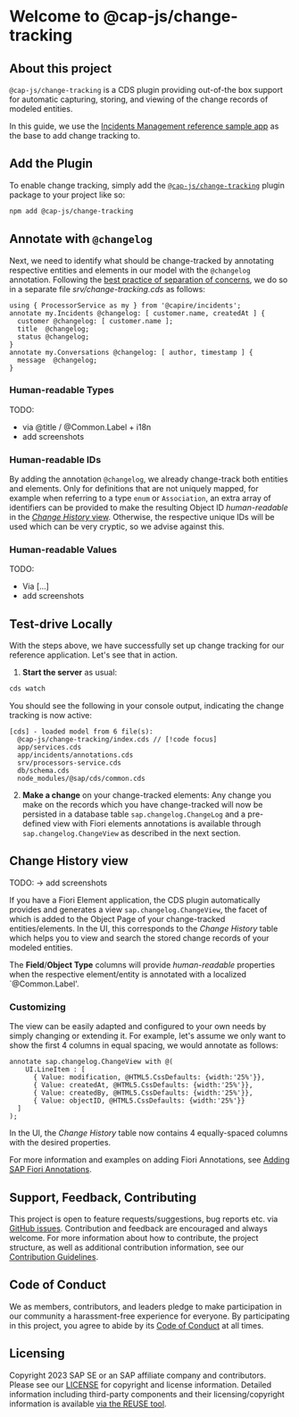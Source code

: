 # Welcome to @cap-js/change-tracking

## About this project

`@cap-js/change-tracking` is a CDS plugin providing out-of-the box support for automatic capturing, storing, and viewing of the change records of modeled entities.

In this guide, we use the [Incidents Management reference sample app](https://github.com/cap-js/incidents-app) as the base to add change tracking to.

## Add the Plugin

To enable change tracking, simply add the [`@cap-js/change-tracking`](https://www.npmjs.com/package/@cap-js/change-tracking) plugin package to your project like so:

```sh
npm add @cap-js/change-tracking
```

## Annotate with `@changelog`

Next, we need to identify what should be change-tracked by annotating respective entities and elements in our model with the `@changelog` annotation. Following the [best practice of separation of concerns](../domain-modeling#separation-of-concerns), we do so in a separate file _srv/change-tracking.cds_ as follows:

```cds
using { ProcessorService as my } from '@capire/incidents';
annotate my.Incidents @changelog: [ customer.name, createdAt ] {
  customer @changelog: [ customer.name ];
  title  @changelog;
  status @changelog;
}
annotate my.Conversations @changelog: [ author, timestamp ] {
  message  @changelog;
}
```

### Human-readable Types

TODO:

- via @title / @Common.Label + i18n
- add screenshots

### Human-readable IDs

By adding the annotation `@changelog`, we already change-track both entities and elements. Only for definitions that are not uniquely mapped, for example when referring to a type `enum` or `Association`, an extra array of identifiers can be provided to make the resulting Object ID *human-readable* in the [*Change History* view](#change-history-view). Otherwise, the respective unique IDs will be used which can be very cryptic, so we advise against this.

### Human-readable Values

TODO:

- Via [...]
- add screenshots

## Test-drive Locally

With the steps above, we have successfully set up change tracking for our reference application. Let's see that in action.

1. **Start the server** as usual:

  ```sh
  cds watch
  ```

  You should see the following in your console output, indicating the change tracking is now active:

  ```log
  [cds] - loaded model from 6 file(s):
    @cap-js/change-tracking/index.cds // [!code focus]
    app/services.cds
    app/incidents/annotations.cds
    srv/processors-service.cds
    db/schema.cds
    node_modules/@sap/cds/common.cds
  ```

2. **Make a change** on your change-tracked elements:
    Any change you make on the records which you have change-tracked will now be persisted in a database table `sap.changelog.ChangeLog` and a pre-defined view with Fiori elements annotations is available through `sap.changelog.ChangeView` as described in the next section.

## Change History view

TODO: → add screenshots

If you have a Fiori Element application, the CDS plugin automatically provides and generates a view `sap.changelog.ChangeView`, the facet of which is added to the Object Page of your change-tracked entities/elements. In the UI, this corresponds to the *Change History* table which helps you to view and search the stored change records of your modeled entities.

The **Field**/**Object Type** columns will provide *human-readable* properties when the respective element/entity is annotated with a localized `@Common.Label'.

### Customizing

The view can be easily adapted and configured to your own needs by simply changing or extending it. For example, let's assume we only want to show the first 4 columns in equal spacing, we would annotate as follows:

```cds
annotate sap.changelog.ChangeView with @(
    UI.LineItem : [
      { Value: modification, @HTML5.CssDefaults: {width:'25%'}},
      { Value: createdAt, @HTML5.CssDefaults: {width:'25%'}},
      { Value: createdBy, @HTML5.CssDefaults: {width:'25%'}},
      { Value: objectID, @HTML5.CssDefaults: {width:'25%'}}
  ]
);
```
In the UI, the *Change History* table now contains 4 equally-spaced columns with the desired properties.

For more information and examples on adding Fiori Annotations, see [Adding SAP Fiori Annotations](http://localhost:5173/docs/advanced/fiori#fiori-annotations).

## Support, Feedback, Contributing

This project is open to feature requests/suggestions, bug reports etc. via [GitHub issues](https://github.com/cap-js/change-tracking/issues). Contribution and feedback are encouraged and always welcome. For more information about how to contribute, the project structure, as well as additional contribution information, see our [Contribution Guidelines](CONTRIBUTING.md).

## Code of Conduct

We as members, contributors, and leaders pledge to make participation in our community a harassment-free experience for everyone. By participating in this project, you agree to abide by its [Code of Conduct](CODE_OF_CONDUCT.md) at all times.

## Licensing

Copyright 2023 SAP SE or an SAP affiliate company and contributors. Please see our [LICENSE](LICENSE) for copyright and license information. Detailed information including third-party components and their licensing/copyright information is available [via the REUSE tool](https://api.reuse.software/info/github.com/cap-js/change-tracking).
